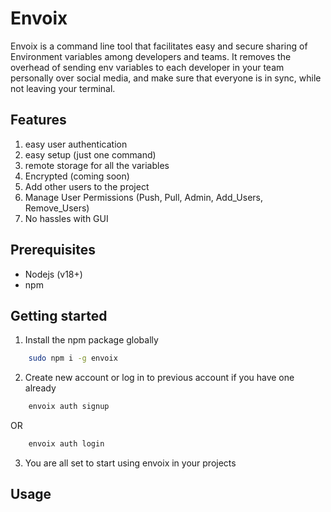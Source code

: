 # Envoix

Envoix is a command line tool that facilitates easy and secure sharing of Environment variables among developers and teams. 
It removes the overhead of sending env variables to each developer in your team personally over social media, and make sure that everyone is in sync, while not leaving your terminal.

## Features

1. easy user authentication
2. easy setup (just one command)
3. remote storage for all the variables
4. Encrypted (coming soon)
5. Add other users to the project
6. Manage User Permissions (Push, Pull, Admin, Add_Users, Remove_Users)
7. No hassles with GUI

## Prerequisites

- Nodejs (v18+)
- npm

## Getting started

1. Install the npm package globally
```sh
    sudo npm i -g envoix
```
2. Create new account or log in to previous account if you have one already
```sh
    envoix auth signup 

```
OR 
```sh
    envoix auth login
```

3. You are all set to start using envoix in your projects

## Usage


